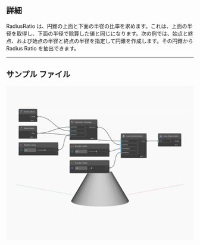 ## 詳細
RadiusRatio は、円錐の上面と下面の半径の比率を求めます。これは、上面の半径を取得し、下面の半径で除算した値と同じになります。次の例では、始点と終点、および始点の半径と終点の半径を指定して円錐を作成します。その円錐から Radius Ratio を抽出できます。
___
## サンプル ファイル

![RadiusRatio](./Autodesk.DesignScript.Geometry.Cone.RadiusRatio_img.jpg)

